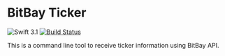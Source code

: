 # BitBay Ticker

![Swift 3.1](https://img.shields.io/badge/Swift-3.1-orange.svg)
[![Build Status](https://travis-ci.org/albinekcom/BitBay-Ticker.svg?branch=master)](https://travis-ci.org/albinekcom/BitBay-Ticker)

This is a command line tool to receive ticker information using BitBay API.

